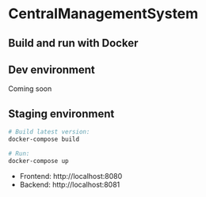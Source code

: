 # CentralManagementSystem

## Build and run with Docker

## Dev environment
Coming soon

## Staging environment
``` bash
# Build latest version:
docker-compose build

# Run:
docker-compose up
```
* Frontend: http://localhost:8080
* Backend: http://localhost:8081

